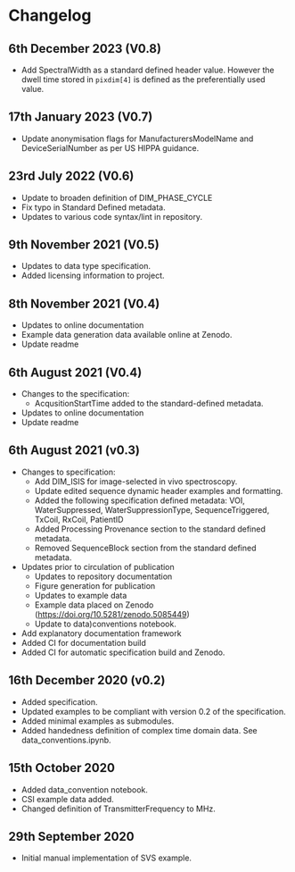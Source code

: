 # Changelog

## 6th December 2023 (V0.8)
- Add SpectralWidth as a standard defined header value. However the dwell time stored in `pixdim[4]` is defined as the preferentially used value.

## 17th January 2023 (V0.7)
- Update anonymisation flags for ManufacturersModelName and DeviceSerialNumber as per US HIPPA guidance.

## 23rd July 2022 (V0.6)
- Update to broaden definition of DIM_PHASE_CYCLE
- Fix typo in Standard Defined metadata.
- Updates to various code syntax/lint in repository.

## 9th November 2021 (V0.5)
- Updates to data type specification.
- Added licensing information to project.

## 8th November 2021 (V0.4)
- Updates to online documentation
- Example data generation data available online at Zenodo.
- Update readme

## 6th August 2021 (V0.4)
- Changes to the specification:
    - AcqusitionStartTime added to the standard-defined metadata.
- Updates to online documentation
- Update readme

## 6th August 2021 (v0.3)
- Changes to specification:
    - Add DIM_ISIS for image-selected in vivo spectroscopy.
    - Update edited sequence dynamic header examples and formatting.
    - Added the following specification defined metadata: VOI, WaterSuppressed, WaterSuppressionType, SequenceTriggered, TxCoil, RxCoil, PatientID
    - Added Processing Provenance section to the standard defined metadata.
    - Removed SequenceBlock section from the standard defined metadata.
- Updates prior to circulation of publication
    - Updates to repository documentation
    - Figure generation for publication
    - Updates to example data
    - Example data placed on Zenodo (https://doi.org/10.5281/zenodo.5085449)
    - Update to data)conventions notebook.
- Add explanatory documentation framework
- Added CI for documentation build
- Added CI for automatic specification build and Zenodo.

## 16th December 2020 (v0.2)
- Added specification.
- Updated examples to be compliant with version 0.2 of the specification.
- Added minimal examples as submodules.
- Added handedness definition of complex time domain data. See data_conventions.ipynb.

## 15th October 2020
- Added data_convention notebook.
- CSI example data added.
- Changed definition of TransmitterFrequency to MHz.

## 29th September 2020
- Initial manual implementation of SVS example.
